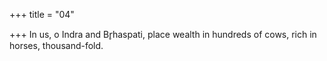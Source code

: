 +++
title = "04"

+++
In us, o Indra and Br̥haspati, place wealth in hundreds of cows,
rich in horses, thousand-fold. 